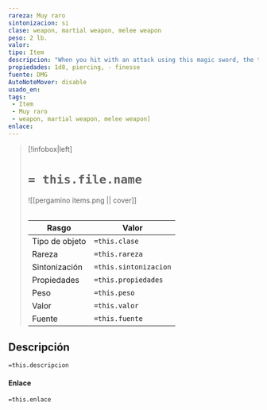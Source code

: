 ```yaml
---
rareza: Muy raro
sintonizacion: si
clase: weapon, martial weapon, melee weapon
peso: 2 lb.
valor: 
tipo: Item
descripcion: "When you hit with an attack using this magic sword, the target takes an extra 1d6 cold damage. In addition, while you hold the sword, you have resistance to fire damage.In freezing temperatures, the blade sheds bright light in a 10-foot radius and dim light for an additional 10 feet.When you draw this weapon, you can extinguish all nonmagical flames within 30 feet of you. This property can be used no more than once per hour. Finesse. When making an attack with a finesse weapon, you use your choice of your Strength or Dexterity modifier for the attack and damage rolls. You must use the same modifier for both rolls."
propiedades: 1d8, piercing, - finesse
fuente: DMG
AutoNoteMover: disable
usado_en:  
tags: 
 - Item
 - Muy raro
 - weapon, martial weapon, melee weapon]
enlace: 
---
```


> [!infobox|left]
>  # `= this.file.name`
> ![[pergamino items.png || cover]]
> ######   
> |Rasgo | Valor |
> | --- | --- |
> | Tipo de objeto| `=this.clase`|
>  | Rareza| `=this.rareza`|
> | Sintonización | `=this.sintonizacion` |
> | Propiedades | `=this.propiedades` |
>  | Peso | `=this.peso` |
> | Valor | `=this.valor` |
> | Fuente | `=this.fuente` |


## Descripción
`=this.descripcion`

#### Enlace
`=this.enlace`